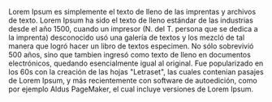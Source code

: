 Lorem Ipsum es simplemente el texto de lleno de las imprentas y archivos de texto.
Lorem Ipsum ha sido el texto de lleno estándar de las industrias desde el año 1500,
 cuando un impresor (N. del T. persona que se dedica a la imprenta) desconocido usó una
  galería de textos y los mezcló de tal manera que logró hacer un libro de textos 
  especimen. No sólo sobrevivió 500 años, sino que tambien ingresó como texto de lleno 
  en documentos electrónicos, quedando esencialmente igual al original. Fue popularizado 
  en los 60s con la creación de las hojas "Letraset", las cuales contenian pasajes de 
  Lorem Ipsum, y más recientemente con software de autoedición, como por ejemplo Aldus 
  PageMaker, el cual incluye versiones de Lorem Ipsum.
    